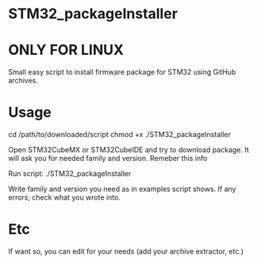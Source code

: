 # STM32_packageInstaller
# ONLY FOR LINUX
Small easy script to install firmware package for STM32 using GitHub archives. 

# Usage
cd /path/to/downloaded/script
chmod +x ./STM32_packageInstaller

Open STM32CubeMX or STM32CubeIDE and try to download package. It will ask you for needed family and version. Remeber this info

Run script:
./STM32_packageInstaller

Write family and version you need as in examples script shows. If any errors, check what you wrote into.

# Etc
If want so, you can edit for your needs (add your archive extractor, etc.)
